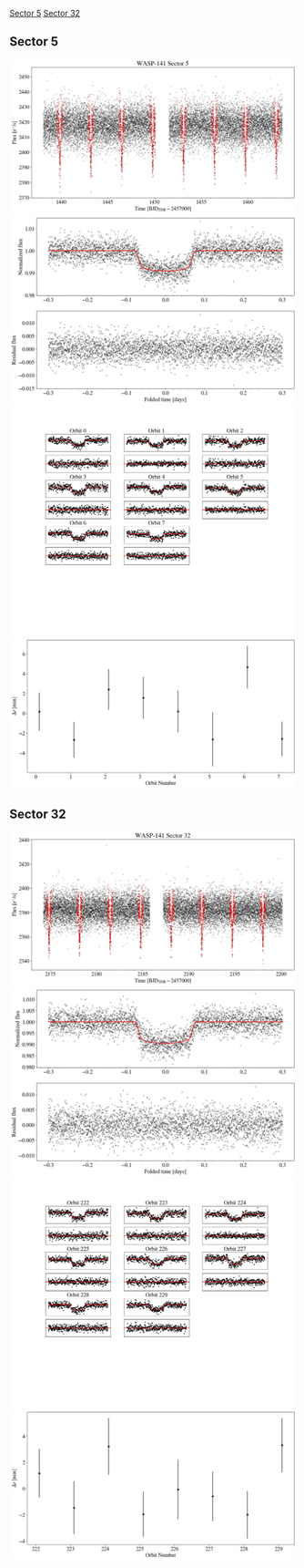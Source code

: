 [Sector 5](#sector5)
[Sector 32](#sector32)

<a name = "sector5"></a>
## Sector 5
![alt text](/tt/WASP-141_Sector_5/WASP-141_Sector_5_a_TimeSeries.png)
![alt text](/tt/WASP-141_Sector_5/WASP-141_Sector_5_b_FoldedLightCurve.png)
![alt text](/tt/WASP-141_Sector_5/WASP-141_Sector_5_b_IndividualTransitsWithFit.png)
![alt text](/tt/WASP-141_Sector_5/WASP-141_Sector_5_c_TimingResiduals.png)

<a name = "sector32"></a>
## Sector 32
![alt text](/tt/WASP-141_Sector_32/WASP-141_Sector_32_a_TimeSeries.png)
![alt text](/tt/WASP-141_Sector_32/WASP-141_Sector_32_b_FoldedLightCurve.png)
![alt text](/tt/WASP-141_Sector_32/WASP-141_Sector_32_b_IndividualTransitsWithFit.png)
![alt text](/tt/WASP-141_Sector_32/WASP-141_Sector_32_c_TimingResiduals.png)

